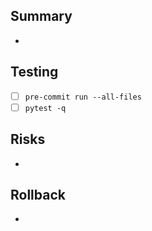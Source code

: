 ## Summary
-

## Testing
- [ ] `pre-commit run --all-files`
- [ ] `pytest -q`

## Risks
-

## Rollback
-


